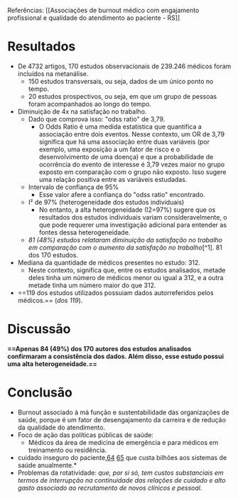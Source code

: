Referências: [[Associações de burnout médico com engajamento profissional e qualidade do atendimento ao paciente - RS]]

# Resultados
* De 4732 artigos, 170 estudos observacionais de 239.246 médicos foram incluídos na metanálise. 
	* 150 estudos transversais, ou seja, dados de um único ponto no tempo. 
	* 20 estudos prospectivos, ou seja, em que um grupo de pessoas foram acompanhados ao longo do tempo. 
* Diminuição de 4x na satisfação no trabalho. 
	* Dado que comprova isso: "odss ratio" de 3,79. 
		* O Odds Ratio é uma medida estatística que quantifica a associação entre dois eventos. Nesse contexto, um OR de 3,79 significa que há uma associação entre duas variáveis (por exemplo, uma exposição a um fator de risco e o desenvolvimento de uma doença) e que a probabilidade de ocorrência do evento de interesse é 3,79 vezes maior no grupo exposto em comparação com o grupo não exposto. Isso sugere uma relação positiva entre as variáveis estudadas.
	* Intervalo de confiança de 95%
		* Esse valor afere a confiança do "odss ratio" encontrado. 
	* I² de 97% (heterogeneidade dos estudos individuais)
		* No entanto, a alta heterogeneidade (I2=97%) sugere que os resultados dos estudos individuais variam consideravelmente, o que pode requerer uma investigação adicional para entender as fontes dessa heterogeneidade.
	* *81 (48%) estudos relataram diminuição da satisfação no trabalho em comparação com o aumento da satisfação no trabalho*[^1]. 81 dos 170 estudos. 
* Mediana da quantidade de médicos presentes no estudo: 312.
	* Neste contexto, significa que, entre os estudos analisados, metade deles tinha um número de médicos menor ou igual a 312, e a outra metade tinha um número maior do que 312.
* ==119 dos estudos utilizados possuiam dados autorreferidos pelos médicos.== (*dos 119*). 
# Discussão
**==Apenas 84 (49%) dos 170 autores dos estudos analisados confirmaram a consistência dos dados. Além disso, esse estudo possui uma alta heterogeneidade.==**

# Conclusão 
- Burnout associado à má função e sustentabilidade das organizações de saúde, porque é um fator de desengajamento da carreira e de redução da qualidade do atendimento.
- Foco de ação das políticas públicas de saúde:
    - Médicos da área de medicina de emergência e para médicos em treinamento ou residência.
- cuidado inseguro do paciente,[64](https://www.ncbi.nlm.nih.gov/pmc/articles/PMC9472104/#ref64) [65](https://www.ncbi.nlm.nih.gov/pmc/articles/PMC9472104/#ref65) que custa bilhões aos sistemas de saúde anualmente.*
- Problemas da rotatividade: _que, por si só, tem custos substanciais em termos de interrupção na continuidade das relações de cuidado e alto gasto associado ao recrutamento de novos clínicos e pessoal._